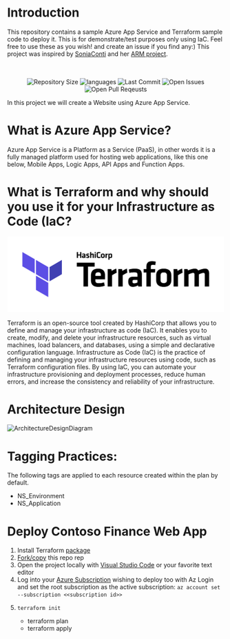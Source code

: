 # Introduction 

This repository contains a sample Azure App Service and Terraform sample code to deploy it. This is for demonstrate/test purposes only using IaC. Feel free to use these as you wish! and create an issue if you find any:) This project was inspired by [SoniaConti](https://github.com/SoniaConti) and her [ARM project](https://github.com/SoniaConti/ContosoFinance-Demo).
<br>
<br>
<br>

<p align="center">
    <img src ="https://img.shields.io/github/repo-size/gogorichie/Terraform-ContosoFinance-Demo" alt="Repository Size">
    <img src ="https://img.shields.io/github/languages/top/gogorichie/Terraform-ContosoFinance-Demo" alt="languages">
    <img src ="https://img.shields.io/github/last-commit/gogorichie/Terraform-ContosoFinance-Demo" alt="Last Commit">
    <img src ="https://img.shields.io/github/issues/gogorichie/Terraform-ContosoFinance-Demo?color=important" alt="Open Issues">
    <img src ="https://img.shields.io/github/issues-pr/gogorichie/Terraform-ContosoFinance-Demo?color=yellowgreen" alt="Open Pull Reqeusts">
</p>


In this project we will create a Website using Azure App Service.


#  What is Azure App Service?

Azure App Service is a Platform as a Service (PaaS), in other words it is a fully managed platform used for hosting web applications, like this one below, Mobile Apps, Logic Apps, API Apps and Function Apps.


# What is Terraform and why should you use it for your Infrastructure as Code (IaC?

![Terraform](https://github.com/gogorichie/Terraform-ContosoFinance-Demo/blob/master/images/terraform-color.png)

Terraform is an open-source tool created by HashiCorp that allows you to define and manage your infrastructure as code (IaC). It enables you to create, modify, and delete your infrastructure resources, such as virtual machines, load balancers, and databases, using a simple and declarative configuration language. Infrastructure as Code (IaC) is the practice of defining and managing your infrastructure resources using code, such as Terraform configuration files. By using IaC, you can automate your infrastructure provisioning and deployment processes, reduce human errors, and increase the consistency and reliability of your infrastructure.



# Architecture Design

![ArchitectureDesignDiagram](https://github.com/SoniaConti/ContosoFinance-Demo/blob/main/ContosoFinance-Demo-ARM/Images/ArchitectureDesginDiagram.PNG)

# Tagging Practices:

The following tags are applied to each resource created within the plan by default.

* NS_Environment
* NS_Application

# Deploy Contoso Finance Web App

1. Install Terraform [package](https://learn.hashicorp.com/tutorials/terraform/install-cli)
2. [Fork/copy](https://docs.microsoft.com/en-us/azure/devops/repos/git/forks?view=azure-devops&tabs=visual-studio#create-the-fork) this repo rep
3. Open the project locally with [Visual Studio Code](https://code.visualstudio.com/download) or your favorite text editor
4. Log into your [Azure Subscription](https://azure.microsoft.com/en-us/free/) wishing to deploy too with Az Login and set the root subscription as the active subscription:
    `az account set --subscription <<subscription id>>`
5.     terraform init
   - terraform plan
   - terraform apply



